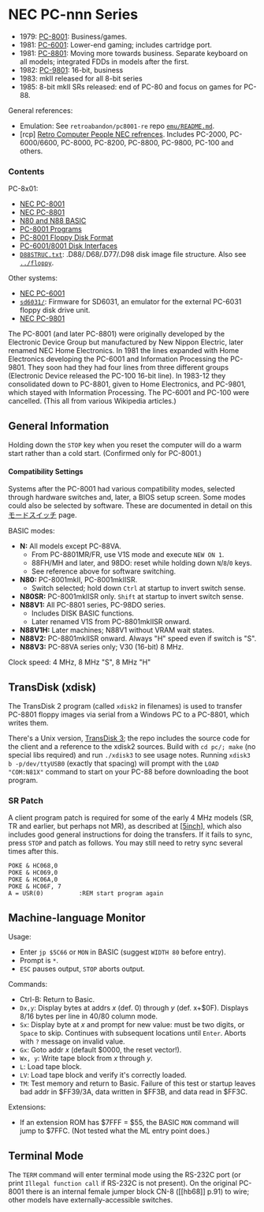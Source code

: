 NEC PC-nnn Series
=================

- 1979: [PC-8001](8001.md): Business/games.
- 1981: [PC-6001](6001.md): Lower-end gaming; includes cartridge port.
- 1981: [PC-8801](8801.md): Moving more towards business. Separate keyboard
  on all models; integrated FDDs in models after the first.
- 1982: [PC-9801](9801.md): 16-bit, business
- 1983: mkII released for all 8-bit series
- 1985: 8-bit  mkII SRs released: end of PC-80 and focus on games for PC-88.

General references:
- Emulation: See `retroabandon/pc8001-re` repo [`emu/README.md`][ra-pc8].
- \[rcp] [Retro Computer People NEC refrences][rcp]. Includes PC-2000,
  PC-6000/6600, PC-8000, PC-8200, PC-8800, PC-9800, PC-100 and others.

### Contents

PC-8x01:
- [NEC PC-8001](8001.md)
- [NEC PC-8801](8801.md)
- [N80 and N88 BASIC](basic.md)
- [PC-8001 Programs](programs.md)
- [PC-8001 Floppy Disk Format](floppy.md)
- [PC-6001/8001 Disk Interfaces](floppyif.md)
- [`D88STRUC.txt`](D88STRUC.txt): .D88/.D68/.D77/.D98 disk image file
  structure. Also see [`../floppy`](../floppy.md).

Other systems:
- [NEC PC-6001](6001.md)
- [`sd6031/`](sd6031/): Firmware for SD6031, an emulator for the external
  PC-6031 floppy disk drive unit.
- [NEC PC-9801](9801.md)

The PC-8001 (and later PC-8801) were originally developed by the Electronic
Device Group but manufactured by New Nippon Electric, later renamed NEC
Home Electronics. In 1981 the lines expanded with Home Electronics
developing the PC-6001 and Information Processing the PC-9801. They soon
had they had four lines from three different groups (Electronic Device
released the PC-100 16-bit line). In 1983-12 they consolidated down to
PC-8801, given to Home Electronics, and PC-9801, which stayed with
Information Processing. The PC-6001 and PC-100 were cancelled. (This all
from various Wikipedia articles.)


General Information
-------------------

Holding down the `STOP` key when you reset the computer will do a warm
start rather than a cold start. (Confirmed only for PC-8001.)

#### Compatibility Settings

Systems after the PC-8001 had various compatibility modes, selected through
hardware switches and, later, a BIOS setup screen. Some modes could also be
selected by software. These are documented in detail on this
[モードスイッチ][ohta-mode] page.

BASIC modes:
- __N:__ All models except PC-88VA.
  - From PC-8801MR/FR, use V1S mode and execute `NEW ON 1`.
  - 88FH/MH and later, and 98DO: reset while holding down `N`/`8`/`0` keys.
  - See reference above for software switching.
- __N80:__ PC-8001mkII, PC-8001mkIISR.
  - Switch selected; hold down `Ctrl` at startup to invert switch sense.
- __N80SR:__ PC-8001mkIISR only. `Shift` at startup to invert switch sense.
- __N88V1:__ All PC-8801 series, PC-98DO series.
  - Includes DISK BASIC functions.
  - Later renamed V1S from PC-8801mkIISR onward.
- __N88V1H:__ Later machines; N88V1 without VRAM wait states.
- __N88V2:__ PC-8801mkIISR onward. Always "H" speed even if switch is "S".
- __N88V3:__ PC-88VA series only; V30 (16-bit) 8 MHz.

Clock speed: 4 MHz, 8 MHz "S", 8 MHz "H"


TransDisk (xdisk)
-----------------

The TransDisk 2 program (called `xdisk2` in filenames) is used to transfer
PC-8801 floppy images via serial from a Windows PC to a PC-8801, which
writes them.

There's a Unix version, [TransDisk 3][xdisk3]; the repo includes the source
code for the client and a reference to the xdisk2 sources. Build with `cd
pc/; make` (no special libs required) and run `./xdisk3` to see usage
notes. Running `xdisk3 b -p/dev/ttyUSB0` (exactly that spacing) will prompt
with the `LOAD "COM:N81X"` command to start on your PC-88 before downloading
the boot program.

### SR Patch

A client program patch is required for some of the early 4 MHz models (SR,
TR and earlier, but perhaps not MR), as described at [[5inch]], which also
includes good general instructions for doing the transfers. If it fails to
sync, press `STOP` and patch as follows. You may still need to retry sync
several times after this.

    POKE & HC068,0
    POKE & HC069,0
    POKE & HC06A,0
    POKE & HC06F, 7
    A = USR(0)          :REM start program again


Machine-language Monitor
------------------------

Usage:
- Enter `jp $5C66` or `MON` in BASIC (suggest `WIDTH 80` before entry).
- Prompt is `*`.
- `ESC` pauses output, `STOP` aborts output.

Commands:
- Ctrl-B: Return to Basic.
- `Dx,y`: Display bytes at addrs _x_ (def. 0) through _y_ (def. x+$0F).
  Displays 8/16 bytes per line in 40/80 column mode.
- `Sx`: Display byte at _x_ and prompt for new value: must be two digits,
  or `Space` to skip. Continues with subsequent locations until `Enter`.
  Aborts with `?` message on invalid value.
- `Gx`: Goto addr _x_ (default $0000, the reset vector!).
- `Wx, y`: Write tape block from _x_ through _y_.
- `L`: Load tape block.
- `LV`: Load tape block and verify it's correctly loaded.
- `TM`: Test memory and return to Basic. Failure of this test or
  startup leaves bad addr in $FF39/3A, data written in $FF3B, and data
  read in $FF3C.

Extensions:
- If an extension ROM has $7FFF = $55, the BASIC `MON` command will jump to
  $7FFC. (Not tested what the ML entry point does.)


Terminal Mode
-------------

The `TERM` command will enter terminal mode using the RS-232C port (or
print `Illegal function call` if RS-232C is not present). On the original
PC-8001 there is an internal female jumper block CN-8 ([[hb68]] p.91) to
wire; other models have externally-accessible switches.



<!-------------------------------------------------------------------->
[ohta-mode]: http://www.kiwi-us.com/~ohta/pc88/mode.htm

[5inch-cache]: https://webcache.googleusercontent.com/search?q=cache:http%3A%2F%2F5inch.floppy.jp%2Fpc88serialconnect.txt
[5inch]: http://5inch.floppy.jp/pc88serialconnect.txt
[ra-pc8]: https://gitlab.com/retroabandon/pc8001-re/-/tree/main/emu?ref_type=heads
[rcp]: https://retrocomputerpeople.web.fc2.com/machines/nec/
[xdisk3]: https://github.com/bferguson3/xdisk3
